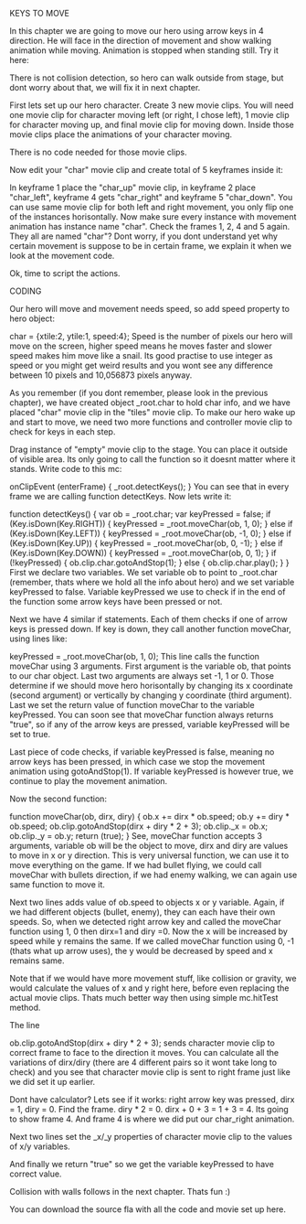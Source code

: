 KEYS TO MOVE

In this chapter we are going to move our hero using arrow keys in 4 direction. He will face in the direction of movement and show walking animation while moving. Animation is stopped when standing still. Try it here:



There is not collision detection, so hero can walk outside from stage, but dont worry about that, we will fix it in next chapter.

First lets set up our hero character. Create 3 new movie clips. You will need one movie clip for character moving left (or right, I chose left), 1 movie clip for character moving up, and final movie clip for moving down. Inside those movie clips place the animations of your character moving.



There is no code needed for those movie clips.

Now edit your "char" movie clip and create total of 5 keyframes inside it:



In keyframe 1 place the "char_up" movie clip, in keyframe 2 place "char_left", keyframe 4 gets "char_right" and keyframe 5 "char_down". You can use same movie clip for both left and right movement, you only flip one of the instances horisontally. Now make sure every instance with movement animation has instance name "char". Check the frames 1, 2, 4 and 5 again. They all are named "char"? Dont worry, if you dont understand yet why certain movement is suppose to be in certain frame, we explain it when we look at the movement code.



Ok, time to script the actions.


CODING

Our hero will move and movement needs speed, so add speed property to hero object:

char = {xtile:2, ytile:1, speed:4};
Speed is the number of pixels our hero will move on the screen, higher speed means he moves faster and slower speed makes him move like a snail. Its good practise to use integer as speed or you might get weird results and you wont see any difference between 10 pixels and 10,056873 pixels anyway.

As you remember (if you dont remember, please look in the previous chapter), we have created object _root.char to hold char info, and we have placed "char" movie clip in the "tiles" movie clip. To make our hero wake up and start to move, we need two more functions and controller movie clip to check for keys in each step.

Drag instance of "empty" movie clip to the stage. You can place it outside of visible area. Its only going to call the function so it doesnt matter where it stands. Write code to this mc:

onClipEvent (enterFrame)
{
	_root.detectKeys();
}
You can see that in every frame we are calling function detectKeys. Now lets write it:

function detectKeys()
{
	var ob = _root.char;
	var keyPressed = false;
	if (Key.isDown(Key.RIGHT))
	{
		keyPressed = _root.moveChar(ob, 1, 0);
	}
	else if (Key.isDown(Key.LEFT))
	{
		keyPressed = _root.moveChar(ob, -1, 0);
	}
	else if (Key.isDown(Key.UP))
	{
		keyPressed = _root.moveChar(ob, 0, -1);
	}
	else if (Key.isDown(Key.DOWN))
	{
		keyPressed = _root.moveChar(ob, 0, 1);
	}
	if (!keyPressed)
	{
		ob.clip.char.gotoAndStop(1);
	}
	else
	{
		ob.clip.char.play();
	}
}
First we declare two variables. We set variable ob to point to _root.char (remember, thats where we hold all the info about hero) and we set variable keyPressed to false. Variable keyPressed we use to check if in the end of the function some arrow keys have been pressed or not.

Next we have 4 similar if statements. Each of them checks if one of arrow keys is pressed down. If key is down, they call another function moveChar, using lines like:

keyPressed = _root.moveChar(ob, 1, 0);
This line calls the function moveChar using 3 arguments. First argument is the variable ob, that points to our char object. Last two arguments are always set -1, 1 or 0. Those determine if we should move hero horisontally by changing its x coordinate (second argument) or vertically by changing y coordinate (third argument). Last we set the return value of function moveChar to the variable keyPressed. You can soon see that moveChar function always returns "true", so if any of the arrow keys are pressed, variable keyPressed will be set to true.

Last piece of code checks, if variable keyPressed is false, meaning no arrow keys has been pressed, in which case we stop the movement animation using gotoAndStop(1). If variable keyPressed is however true, we continue to play the movement animation.

Now the second function:

function moveChar(ob, dirx, diry)
{
	ob.x += dirx * ob.speed;
	ob.y += diry * ob.speed;
	ob.clip.gotoAndStop(dirx + diry * 2 + 3);
	ob.clip._x = ob.x;
	ob.clip._y = ob.y;
	return (true);
}
See, moveChar function accepts 3 arguments, variable ob will be the object to move, dirx and diry are values to move in x or y direction. This is very universal function, we can use it to move everything on the game. If we had bullet flying, we could call moveChar with bullets direction, if we had enemy walking, we can again use same function to move it.

Next two lines adds value of ob.speed to objects x or y variable. Again, if we had different objects (bullet, enemy), they can each have their own speeds. So, when we detected right arrow key and called the moveChar function using 1, 0 then dirx=1 and diry =0. Now the x will be increased by speed while y remains the same. If we called moveChar function using 0, -1 (thats what up arrow uses), the y would be decreased by speed and x remains same.

Note that if we would have more movement stuff, like collision or gravity, we would calculate the values of x and y right here, before even replacing the actual movie clips. Thats much better way then using simple mc.hitTest method.

The line

ob.clip.gotoAndStop(dirx + diry * 2 + 3);
sends character movie clip to correct frame to face to the direction it moves. You can calculate all the variations of dirx/diry (there are 4 different pairs so it wont take long to check) and you see that character movie clip is sent to right frame just like we did set it up earlier.

Dont have calculator? Lets see if it works: right arrow key was pressed, dirx = 1, diry = 0. Find the frame. diry * 2 = 0. dirx + 0 + 3 = 1 + 3 = 4. Its going to show frame 4. And frame 4 is where we did put our char_right animation.

Next two lines set the _x/_y properties of character movie clip to the values of x/y variables.

And finally we return "true" so we get the variable keyPressed to have correct value.

Collision with walls follows in the next chapter. Thats fun :)

You can download the source fla with all the code and movie set up here.